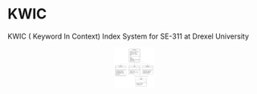 # KWIC
KWIC ( Keyword In Context) Index System for SE-311 at Drexel University

<div align="center">
    <img src="UMLClassDiagram.png" alt="Class Diagram" width="80" height="80">
 </div>

